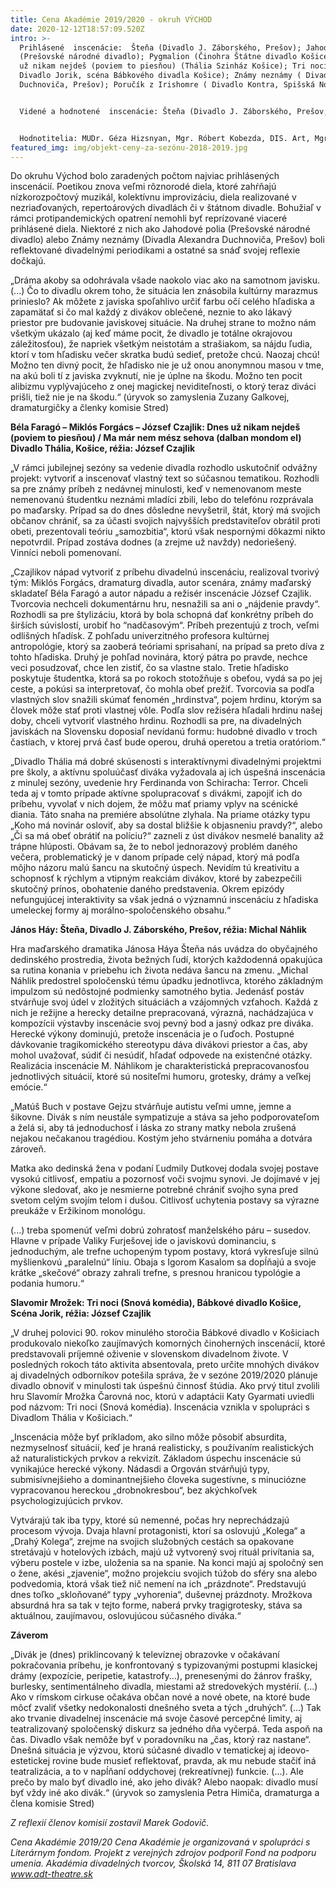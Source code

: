 ```yaml
---
title: Cena Akadémie 2019/2020 - okruh VÝCHOD
date: 2020-12-12T18:57:09.520Z
intro: >-
  Prihlásené  inscenácie:  Šteňa (Divadlo J. Záborského, Prešov); Jahodové polia
  (Prešovské národné divadlo); Pygmalion (Činohra Štátne divadlo Košice); Dnes
  už nikam nejdeš (poviem to piesňou) (Thália Szinház Košice); Tri noci (
  Divadlo Jorik, scéna Bábkového divadla Košice); Známy neznámy ( Divadlo A.
  Duchnoviča, Prešov); Poručík z Irishomre ( Divadlo Kontra, Spišská Nová Ves)


  Videné a hodnotené  inscenácie: Šteňa (Divadlo J. Záborského, Prešov; Dnes už nikam nejdeš (poviem to piesňou) (Thália Szinház Košice), Tri noci ( Divadlo Jorik, scéna Bábkového divadla Košice)


  Hodnotitelia: MUDr. Géza Hizsnyan, Mgr. Róbert Kobezda, DIS. Art, Mgr. art. Tatiana Masníková, PhDr. Miron Pukan, PhD, Mgr.art. Daniel Straka ArtD.
featured_img: img/objekt-ceny-za-sezónu-2018-2019.jpg
---
```

Do okruhu Východ bolo zaradených počtom najviac prihlásených inscenácií.  Poetikou znova veľmi rôznorodé diela, ktoré zahŕňajú nízkorozpočtový muzikál, kolektívnu improvizáciu, diela realizované v nezriaďovaných, repertoárových divadlách či v štátnom divadle. Bohužiaľ v rámci protipandemických opatrení nemohli byť reprízované viaceré prihlásené diela. Niektoré z nich ako Jahodové polia (Prešovské národné divadlo) alebo Známy neznámy (Divadla Alexandra Duchnoviča, Prešov) boli reflektované divadelnými periodikami a ostatné sa snáď svojej reflexie dočkajú.

„Dráma akoby sa odohrávala všade naokolo viac ako na samotnom javisku. (...) Čo to divadlu okrem toho, že situácia len znásobila kultúrny marazmus prinieslo? Ak môžete z javiska spoľahlivo určiť farbu očí celého hľadiska a zapamätať si čo mal každý z divákov oblečené, neznie to ako lákavý priestor pre budovanie javiskovej situácie. Na druhej strane to možno nám všetkým ukázalo (aj keď máme pocit, že divadlo je totálne okrajovou záležitosťou), že napriek všetkým neistotám a strašiakom, sa nájdu ľudia, ktorí v tom hľadisku večer skratka budú sedieť, pretože chcú. Naozaj chcú! Možno ten divný pocit, že hľadisko nie je už onou anonymnou masou v tme, na akú boli tí z javiska zvyknutí, nie je úplne na škodu. Možno ten pocit alibizmu vyplývajúceho z onej magickej neviditeľnosti, o ktorý teraz diváci prišli, tiež nie je na škodu.“ (úryvok so zamyslenia Zuzany Galkovej, dramaturgičky a členky komisie Stred)

**Béla Faragó – Miklós Forgács – József Czajlik: Dnes už nikam nejdeš (poviem to piesňou) / Ma már nem mész sehova (dalban mondom el) Divadlo Thália, Košice, réžia: József Czajlik**

„V rámci jubilejnej sezóny sa vedenie divadla rozhodlo uskutočniť odvážny projekt: vytvoriť a inscenovať vlastný text so súčasnou tematikou. Rozhodli sa pre známy príbeh z nedávnej minulosti, keď v nemenovanom meste nemenovanú študentku neznámi mladíci zbili, lebo do telefónu rozprávala po maďarsky. Prípad sa do dnes dôsledne nevyšetril, štát, ktorý má svojich občanov chrániť, sa za účasti svojich najvyšších predstaviteľov obrátil proti obeti, prezentovali teóriu „samozbitia“, ktorú však nespornými dôkazmi nikto nepotvrdil. Prípad zostáva dodnes (a zrejme už navždy) nedoriešený. Vinníci neboli pomenovaní.

„Czajlikov nápad vytvoriť z príbehu divadelnú inscenáciu, realizoval tvorivý tým: Miklós Forgács, dramaturg divadla, autor scenára, známy maďarský skladateľ Béla Faragó a autor nápadu a režisér inscenácie József Czajlik. Tvorcovia nechceli dokumentárnu hru, nesnažili sa ani o „nájdenie pravdy“. Rozhodli sa pre štylizáciu, ktorá by bola schopná dať konkrétny príbeh do širších súvislostí, urobiť ho “nadčasovým“. Príbeh prezentujú z troch, veľmi odlišných hľadísk. Z pohľadu univerzitného profesora kultúrnej antropológie, ktorý sa zaoberá teóriami sprisahaní, na prípad sa preto díva z tohto hľadiska. Druhý je pohľad novinára, ktorý pátra po pravde, nechce veci posudzovať, chce len zistiť, čo sa vlastne stalo. Tretie hľadisko poskytuje študentka, ktorá sa po rokoch stotožňuje s obeťou, vydá sa po jej ceste, a pokúsi sa interpretovať, čo mohla obeť prežiť. Tvorcovia sa podľa vlastných slov snažili skúmať fenomén „hrdinstva“, pojem hrdinu, ktorým sa človek môže stať proti vlastnej vôle. Podľa slov režiséra hľadali hrdinu našej doby, chceli vytvoriť vlastného hrdinu. Rozhodli sa pre, na divadelných javiskách na Slovensku doposiaľ nevídanú formu: hudobné divadlo v troch častiach, v ktorej prvá časť bude operou, druhá operetou a tretia oratóriom.“

„Divadlo Thália má dobré skúsenosti s interaktívnymi divadelnými projektmi pre školy, a aktívnu spoluúčasť diváka vyžadovala aj ich úspešná inscenácia z minulej sezóny, uvedenie hry Ferdinanda von Schiracha: Terror. Chceli teda aj v tomto prípade aktívne spolupracovať s divákmi, zapojiť ich do príbehu, vyvolať v nich dojem, že môžu mať priamy vplyv na scénické diania. Táto snaha na premiére absolútne zlyhala. Na priame otázky typu „Koho má novinár osloviť, aby sa dostal bližšie k objasneniu pravdy?“, alebo „Či sa má obeť obrátiť na políciu?“ zazneli z úst divákov nesmelé banality až trápne hlúposti. Obávam sa, že to nebol jednorazový problém daného večera, problematický je v danom prípade celý nápad, ktorý má podľa môjho názoru malú šancu na skutočný úspech. Nevidím tú kreativitu a schopnosť k rýchlym a vtipným reakciám divákov, ktoré by zabezpečili skutočný prínos, obohatenie daného predstavenia. Okrem epizódy nefungujúcej interaktivity sa však jedná o významnú inscenáciu z hľadiska umeleckej formy aj morálno-spoločenského obsahu.“

**János Háy: Šteňa, Divadlo J. Záborského, Prešov, réžia: Michal Náhlik**

Hra maďarského dramatika Jánosa Háya Šteňa nás uvádza do obyčajného dedinského prostredia, života bežných ľudí, ktorých každodenná opakujúca sa rutina konania v priebehu ich života  nedáva šancu na zmenu. 
„Michal Náhlik predostrel spoločenskú tému úpadku jednotlivca, ktorého základným impulzom sú nedôstojné podmienky samotného bytia. Jedenásť postáv stvárňuje svoj údel v zložitých situáciách a vzájomných vzťahoch. Každá z nich je režijne a herecky detailne prepracovaná, výrazná, nachádzajúca v kompozícii výstavby inscenácie svoj pevný bod a jasný odkaz pre diváka. Herecké výkony dominujú, pretože inscenácia je o ľuďoch. Postupné dávkovanie tragikomického stereotypu dáva divákovi priestor a čas, aby mohol uvažovať, súdiť či nesúdiť, hľadať odpovede na existenčné otázky. Realizácia inscenácie M. Náhlikom je charakteristická prepracovanosťou jednotlivých situácií, ktoré sú nositeľmi humoru, grotesky, drámy a veľkej emócie.“

„Matúš Buch v postave Gejzu stvárňuje autistu veľmi umne, jemne a šikovne. Divák s ním neustále sympatizuje a stáva sa jeho podporovateľom a želá si, aby tá jednoduchosť i láska zo strany matky nebola zrušená nejakou nečakanou tragédiou. Kostým jeho stvárneniu pomáha a dotvára zároveň.

Matka ako dedinská žena v podaní Ľudmily Dutkovej dodala svojej postave vysokú citlivosť, empatiu a pozornosť voči svojmu synovi. Je dojímavé v jej výkone sledovať, ako je nesmierne potrebné chrániť svojho syna pred svetom celým svojím telom i dušou. Citlivosť uchytenia postavy sa výrazne preukáže v Eržikinom monológu. 

(...) treba spomenúť veľmi dobrú zohratosť manželského páru – susedov. Hlavne v prípade Valiky Furješovej ide o javiskovú dominanciu, s jednoduchým, ale trefne uchopeným typom postavy, ktorá vykresľuje silnú myšlienkovú „paralelnú“ líniu. Obaja s Igorom Kasalom sa dopĺňajú a svoje krátke „skečové“ obrazy zahrali trefne, s presnou hranicou typológie a podania humoru.“ 

**Slavomir Mrožek: Tri noci (Snová komédia), Bábkové divadlo Košice, Scéna Jorik, réžia: József Czajlik**

„V druhej polovici 90. rokov minulého storočia Bábkové divadlo v Košiciach produkovalo niekoľko zaujímavých komorných činoherných inscenácií, ktoré predstavovali príjemné oživenie v slovenskom divadelnom živote. V posledných rokoch táto aktivita absentovala, preto určite mnohých divákov aj divadelných odborníkov potešila správa, že v sezóne 2019/2020 plánuje divadlo obnoviť v minulosti tak úspešnú činnosť štúdia. Ako prvý titul zvolili hru Slavomír Mrožka Čarovná noc, ktorú v adaptácii Katy Gyarmati uviedli pod názvom: Tri noci (Snová komédia). Inscenácia vznikla v spolupráci s Divadlom Thália v Košiciach.“

„Inscenácia môže byť príkladom, ako silno môže pôsobiť absurdita, nezmyselnosť situácií, keď je hraná realisticky, s používaním realistických až naturalistických prvkov a rekvizít. Základom úspechu inscenácie sú vynikajúce herecké výkony. Nádasdi a Orgován stvárňujú typy, submisívnejšieho a dominantnejšieho človeka sugestívne, s minuciózne vypracovanou hereckou „drobnokresbou“, bez akýchkoľvek psychologizujúcich prvkov.

Vytvárajú tak iba typy, ktoré sú nemenné, počas hry neprechádzajú procesom vývoja. Dvaja hlavní protagonisti, ktorí sa oslovujú „Kolega“ a „Drahý Kolega“, zrejme na svojich služobných cestách sa opakovane stretávajú v hotelových izbách, majú už vytvorený svoj rituál privítania sa,  výberu postele v izbe, uloženia sa na spanie. Na konci majú aj spoločný sen o žene, akési „zjavenie“, možno projekciu svojich túžob do sféry sna alebo podvedomia, ktorá však tiež nič nemení na ich „prázdnote“. Predstavujú dnes toľko „skloňované“ typy „vyhorenia“, duševnej prázdnoty. Mrožkova absurdná hra sa tak v tejto forme, naberá prvky tragigrotesky, stáva sa aktuálnou, zaujímavou, oslovujúcou súčasného diváka.“

**Záverom** 

„Divák je (dnes) priklincovaný k televíznej obrazovke v očakávaní pokračovania príbehu, je konfrontovaný s typizovanými postupmi klasickej drámy (expozície, peripetie, katastrofy...), prenesenými do žánrov frašky, burlesky, sentimentálneho divadla, miestami až stredovekých mystérií. (...) Ako v rímskom cirkuse očakáva občan nové a nové obete, na ktoré bude môcť zvaliť všetky nedokonalosti dnešného sveta a tých „druhých“. (...) Tak ako trvanie divadelnej inscenácie má svoje časové percepčné limity, aj teatralizovaný spoločenský diskurz sa jedného dňa vyčerpá. Teda aspoň na čas. Divadlo však nemôže byť v poradovníku na „čas, ktorý raz nastane“. Dnešná situácia je výzvou, ktorú súčasné divadlo v tematickej aj ideovo-estetickej rovine bude musieť reflektovať, pravda, ak mu nebude stačiť iná teatralizácia, a to v napĺňaní oddychovej (rekreatívnej) funkcie. (...). Ale prečo by malo byť divadlo iné, ako jeho divák? Alebo naopak: divadlo musí byť vždy iné ako divák.“ 
(úryvok so zamyslenia Petra Himiča, dramaturga a člena komisie Stred)

*Z reflexií členov komisií zostavil Marek Godovič.*

*Cena Akadémie 2019/20
Cena Akadémie je organizovaná v spolupráci s Literárnym fondom.
Projekt z verejných zdrojov podporil Fond na podporu umenia.
Akadémia divadelných tvorcov, Školská 14, 811 07 Bratislava
www.adt-theatre.sk*
